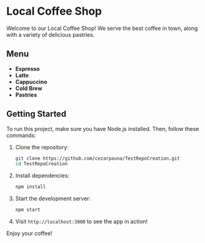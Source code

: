 # Local Coffee Shop

Welcome to our Local Coffee Shop! We serve the best coffee in town, along with a variety of delicious pastries.

## Menu
- **Espresso**
- **Latte**
- **Cappuccino**
- **Cold Brew**
- **Pastries**

## Getting Started
To run this project, make sure you have Node.js installed. Then, follow these commands:

1. Clone the repository:
   ```bash
   git clone https://github.com/cezarpauna/TestRepoCreation.git
   cd TestRepoCreation
   ```
2. Install dependencies:
   ```bash
   npm install
   ```
3. Start the development server:
   ```bash
   npm start
   ```
4. Visit `http://localhost:3000` to see the app in action!    

Enjoy your coffee!